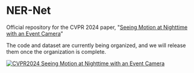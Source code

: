 # NER-Net
Official repository for the CVPR 2024 paper, "[Seeing Motion at Nighttime with an Event Camera](https://arxiv.org/abs/2404.11884)”

The code and dataset are currently being organized, and we will release them once the organization is complete.

[![CVPR2024 Seeing Motion at Nighttime with an Event Camera](https://i.ytimg.com/vi/zpfTLCF1Kw4/maxresdefault.jpg)](https://youtu.be/zpfTLCF1Kw4 "CVPR2024 Seeing Motion at Nighttime with an Event Camera")

